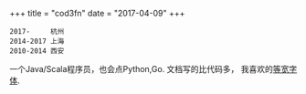 +++
title = "cod3fn"
date = "2017-04-09"
+++

```
2017-     杭州
2014-2017 上海
2010-2014 西安

```
一个Java/Scala程序员，也会点Python,Go. 文档写的比代码多， 我喜欢的[等宽字体](https://github.com/cod3fn/programming-fonts).